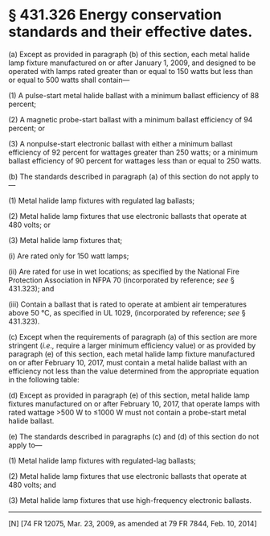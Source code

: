 # § 431.326   Energy conservation standards and their effective dates.

(a) Except as provided in paragraph (b) of this section, each metal halide lamp fixture manufactured on or after January 1, 2009, and designed to be operated with lamps rated greater than or equal to 150 watts but less than or equal to 500 watts shall contain—


(1) A pulse-start metal halide ballast with a minimum ballast efficiency of 88 percent;


(2) A magnetic probe-start ballast with a minimum ballast efficiency of 94 percent; or


(3) A nonpulse-start electronic ballast with either a minimum ballast efficiency of 92 percent for wattages greater than 250 watts; or a minimum ballast efficiency of 90 percent for wattages less than or equal to 250 watts.


(b) The standards described in paragraph (a) of this section do not apply to—


(1) Metal halide lamp fixtures with regulated lag ballasts;


(2) Metal halide lamp fixtures that use electronic ballasts that operate at 480 volts; or


(3) Metal halide lamp fixtures that;


(i) Are rated only for 150 watt lamps;


(ii) Are rated for use in wet locations; as specified by the National Fire Protection Association in NFPA 70 (incorporated by reference; *see* § 431.323); and


(iii) Contain a ballast that is rated to operate at ambient air temperatures above 50 °C, as specified in UL 1029, (incorporated by reference; *see* § 431.323).


(c) Except when the requirements of paragraph (a) of this section are more stringent (*i.e.,* require a larger minimum efficiency value) or as provided by paragraph (e) of this section, each metal halide lamp fixture manufactured on or after February 10, 2017, must contain a metal halide ballast with an efficiency not less than the value determined from the appropriate equation in the following table:


(d) Except as provided in paragraph (e) of this section, metal halide lamp fixtures manufactured on or after February 10, 2017, that operate lamps with rated wattage >500 W to ≤1000 W must not contain a probe-start metal halide ballast.


(e) The standards described in paragraphs (c) and (d) of this section do not apply to—


(1) Metal halide lamp fixtures with regulated-lag ballasts;


(2) Metal halide lamp fixtures that use electronic ballasts that operate at 480 volts; and


(3) Metal halide lamp fixtures that use high-frequency electronic ballasts.



---

[N] [74 FR 12075, Mar. 23, 2009, as amended at 79 FR 7844, Feb. 10, 2014]




